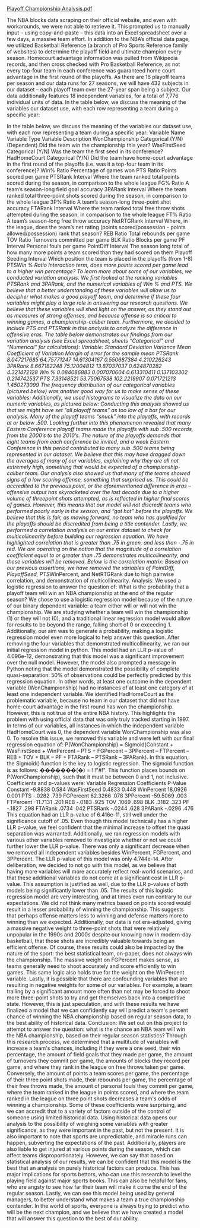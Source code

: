 [Playoff Championship Analysis.pdf](https://github.com/user-attachments/files/18272071/Playoff.Championship.Analysis.pdf)

The NBA blocks data scraping on their official website, and even with workarounds, we were not able to retrieve it. This prompted us to manually input – using copy-and-paste – this data into an Excel spreadsheet over a few days, a massive team effort. In addition to the NBA’s official data page, we utilized Basketball Reference (a branch of Pro Sports Reference family of websites) to determine the playoff field and ultimate champion every season. Homecourt advantage information was pulled from Wikipedia records, and then cross checked with Pro Basketball Reference, as not every top-four team in each conference was guaranteed home court advantage in the first round of the playoffs. As there are 16 playoff teams per season and our data runs for 27 seasons, we will have 432 subjects in our dataset – each playoff team over the 27-year span being a subject. Our data additionally features 18 independent variables, for a total of 7,776 individual units of data. In the table below, we discuss the meaning of the variables our dataset use, with each row representing a team during a specific year:

In the table below, we discuss the meaning of the variables our dataset use, with each row
representing a team during a specific year:
Variable Name Variable Type Variable Description
WonChampionship Categorical (Y/N)
(Dependent)
Did the team win the championship this year?
WasFirstSeed Categorical (Y/N) Was the team the first seed in its conference?
HadHomeCourt Categorical (Y/N) Did the team have home-court advantage in the first
round of the playoffs (i.e. was it a top-four team in its
conference)?
Win% Ratio Percentage of games won
PTS Ratio Points scored per game
PTSRank Interval Where the team ranked total points scored during the
season, in comparison to the whole league
FG% Ratio A team’s season-long field goal accuracy
3PARank Interval Where the team ranked total three-point shots scored
during the season, in comparison to the whole league
3P% Ratio A team’s season-long three-point shot accuracy
FTARank Interval Where the team ranked total free throw shots attempted
during the season, in comparison to the whole league
FT% Ratio A team’s season-long free throw accuracy
NetRTGRank Interval Where, in the league, does the team’s net rating (points
scored/possession - points allowed/possession) rank
that season?
REB Ratio Total rebounds per game
TOV Ratio Turnovers committed per game
BLK Ratio Blocks per game
PF Interval Personal fouls per game
PointDiff Interval The season long total of how many more points a team
scored than they had scored on them
Playoff Seeding Interval Which position the team is placed in the playoffs (from
1-8)
PTS*Win % Ratio Interaction term, does more points scored per game lead
to a higher win percentage?
To learn more about some of our variables, we conducted variation analysis. We first looked at
the ranking variables PTSRank and 3PARank, and the numerical variables of Win % and PTS. We
believe that a better understanding of these variables will allow us to decipher what makes a good playoff
team, and determine if these four variables might play a large role in answering our research questions.
We believe that these variables will shed light on the answer, as they stand out as measures of strong
offenses, and because offense is so critical to winning games, a championship-caliber team. Furthermore,
we decided to include PTS and PTSRank in this analysis to analyze the difference in offensive eras. The
table below demonstrates our findings from our variation analysis (see Excel spreadsheet, sheets
“Categorical” and “Numerical” for calculations):
Variable: Standard
Deviation
Variance Mean Coefficient of
Variation
Margin of
error for the
sample mean
PTSRank 8.047217685 64.75771247 14.61304167 0.550687384 4.210226243
3PARank 8.667182248 75.12004812 13.87037037 0.624870282 4.321472128
Win % 0.084086883 0.007070604 0.613310411 0.137103302 0.214742537
PTS 7.33148521 53.75067538 102.2219907 0.071721213 1.450273099
The frequency distribution of our categorical variables (pictured below) was another good way for us to
make sense of these variables:
Additionally, we used histograms to visualize the data on our numeric variables, as pictured below:
Conducting this analysis showed us that we might have set “all playoff teams” as too low of a bar
for our analysis. Many of the playoff teams “snuck” into the playoffs, with records at or below .500.
Looking further into this phenomenon revealed that many Eastern Conference playoff teams made the
playoffs with sub .500 records, from the 2000’s to the 2010’s. The nature of the playoffs demands that
eight teams from each conference be invited, and a weak Eastern Conference in this period contributed to
many sub .500 teams being represented in our dataset. We believe that this may have dragged down the
averages of many of our variables, explaining why they are all not extremely high, something that would
be expected of a championship-caliber team.
Our analysis also showed us that many of the teams showed signs of a low scoring offense,
something that surprised us. This could be accredited to the previous point, or the aforementioned
difference in eras – offensive output has skyrocketed over the last decade due to a higher volume of threepoint shots attempted, as is reflected in higher final scores of games. However, this means that our model
will not discredit teams who performed poorly early in the season, and “got hot” before the playoffs. We
believe that this is fair, as moving forward, no team who has qualified for the playoffs should be
discredited from being a title contender.
Lastly, we performed a correlation analysis on our entire dataset to check for multicollinearity
before building our regression equation. We have highlighted correlation that is greater than .75 in green,
and less than -.75 in red. We are operating on the notion that the magnitude of a correlation coefficient
equal to or greater than .75 demonstrates multicollinearity, and these variables will be removed. Below is
the correlation matrix:
Based on our previous assertions, we have removed the variables of PointDiff, PlayoffSeed,
PTS*WinPercent, and NetRTGRank due to high pairwise correlation, and demonstration of
multicollinearity.
Analysis:
We used a logistic regression to answer the question of: What is the probability that a playoff
team will win an NBA championship at the end of the regular season? We chose to use a logistic
regression model because of the nature of our binary dependent variable: a team either will or will not win
the championship. We are studying whether a team will win the championship (1) or they will not (0), and
a traditional linear regression model would allow for results to be beyond the range, falling short of 0 or
exceeding 1. Additionally, our aim was to generate a probability, making a logistic regression model even
more logical to help answer this question.
After removing the four variables that demonstrated multicollinearity, we ran our initial
regression model in python. This model had an LLR p-value of 4.096e-12, demonstrating that this model
was a significant improvement over the null model. However, the model also prompted a message in
Python noting that the model demonstrated the possibility of complete quasi-separation: 50% of
observations could be perfectly predicted by this regression equation. In other words, at least one outcome
in the dependent variable (WonChampionship) had no instances of at least one category of at least one
independent variable. We identified HadHomeCourt as the problematic variable, because no team in our
dataset that did not have home-court advantage in the first round has won the championship. However,
this is not true of the entire NBA history. This highlights the problem with using official data that was
only truly tracked starting in 1997. In terms of our variables, all instances in which the independent
variable HadHomeCourt was 0, the dependent variable WonChampionship was also 0. To resolve this
issue, we removed this variable and were left with our final regression equation of:
P(WonChampionship) = Sigmoid(Constant + WasFirstSeed + WinPercent – PTS +
FGPercent – 3PPercent – FTPercent – REB + TOV + BLK – PF + FTARank – PTSRank –
3PARank).
In this equation, the Sigmoid() function is the key to logistic regression. The sigmoid function is
as follows: �������(�) = !
!"#!". This function places bounds on P(WonChampionship), such that it
must be between 0 and 1, not inclusive.
Coefficients and p-values were:
Variable Regression Coefficients P-Value
Constant -9.8838 0.584
WasFirstSeed 0.4833 0.448
WinPercent 18.0926 0.001
PTS -.0282 .739
FGPercent 62.3266 .078
3PPercent -59.5069 .003
FTPercent -11.7131 .201
REB -.0183 .925
TOV .1069 .698
BLK .3182 .323
PF -.1827 .298
FTARank .0734 .042
PTSRank -.0244 .628
3PARank -.0296 .476
This equation had an LLR p-value of 6.416e-11, still well under the significance cutoff of .05.
Even though this model technically has a higher LLR p-value, we feel confident that the minimal increase
to offset the quasi separation was warranted. Additionally, we ran regression models with various other
variables removed to investigate whether or not we could further lower the LLR p-value. There was only
a significant decrease when we removed all independent variables besides WinPercent, FGPercent, and
3PPercent. The LLR p-value of this model was only 4.744e-14. After deliberation, we decided to not go
with this model, as we believe that having more variables will more accurately reflect real-world
scenarios, and that these additional variables do not come at a significant cost in LLR p-value. This
assumption is justified as well, due to the LLR p-values of both models being significantly lower than .05.
The results of this logistic regression model are very interesting, and at times even run contrary to
our expectations. We did not think many metrics based on points scored would result in a lesser
probability of winning the championship. This suggests that perhaps offense matters less to winning and
defense matters more to winning than we expected. Additionally, our data is not era-adjusted, giving a
massive negative weight to three-point shots that were relatively unpopular in the 1990s and 2000s
despite our knowing now in modern-day basketball, that those shots are incredibly valuable towards being
an efficient offense. Of course, these results could also be impacted by the nature of the sport: the best
statistical team, on-paper, does not always win the championship.
The massive weight on FGPercent makes sense, as teams generally need to shoot accurately and
score efficiently to win games. This same logic also holds true for the weight on the WinPercent variable.
Lastly, it is possible that there are confounding variables that are resulting in negative weights for some of
our variables. For example, a team trailing by a significant amount more often than not may be forced to
shoot more three-point shots to try and get themselves back into a competitive state. However, this is just
speculation, and with these results we have finalized a model that we can confidently say will predict a
team's percent chance of winning the NBA championship based on regular season data, to the best ability
of historical data.
Conclusion:
We set out on this project to attempt to answer the question: what is the chance an NBA team will
win the NBA championship, based on their regular season statistics? Through this research process, we
determined that a multitude of variables will increase a team's chances, including if they were a one seed,
their win percentage, the amount of field goals that they made per game, the amount of turnovers they
commit per game, the amounts of blocks they record per game, and where they rank in the league on free
throws taken per game. Conversely, the amount of points a team scores per game, the percentage of their
three point shots made, their rebounds per game, the percentage of their free throws made, the amount of
personal fouls they commit per game, where the team ranked in the league in points scored, and where the
team ranked in the league on three point shots decreases a team's odds of winning a championship.
Some of these coefficients were surprising, and we can accredit that to a variety of factors outside
of the control of someone using limited historical data. Using historical data opens our analysis to the
possibility of weighing some variables with greater significance, as they were important in the past, but
not the present. It is also important to note that sports are unpredictable, and miracle runs can happen,
subverting the expectations of the past. Additionally, players are also liable to get injured at various points
during the season, which can affect teams disproportionately. However, we can say that based on
statistical analysis of our results, we can be confident that this model is the best that an analysis on purely
historical factors can produce.
This has major implications for sports bettors, who can use this research to level the playing field
against major sports books. This can also be helpful for fans, who are angsty to see how far their team
will make it come the end of the regular season. Lastly, we can see this model being used by general
managers, to better understand what makes a team a true championship contender. In the world of sports,
everyone is always trying to predict who will be the next champion, and we believe that we have created a
model that will answer this question to the best of our ability.
